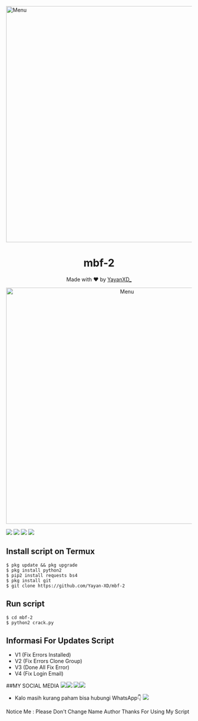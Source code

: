 <img src="https://github.com/Yayan-XD/mbf-2/blob/main/Ngentod/wallpaperbetter_(1).jpg" width="640" title="Menu" alt="Menu">
</p>

<h1 align="center">
  mbf-2
</h1>
</div>
<p align="center">
  Made with ❤️ by <a href="https://github.com/anggaxd">YayanXD_</a>
</p>
<p align="center">
 <img src="https://github.com/Yayan-XD/mbf-2/blob/main/Ngentod/kontol.png" width="640" title="Menu" alt="Menu">
</p>

   ![](https://img.shields.io/badge/Language-2-blue) ![](https://img.shields.io/badge/Python-2.7-green) ![](https://img.shields.io/badge/Size-174Kb-orange) ![](https://img.shields.io/badge/Relase-20-08-20-brightgreen)

## Install script on Termux
```
$ pkg update && pkg upgrade
$ pkg install python2
$ pip2 install requests bs4
$ pkg install git
$ git clone https://github.com/Yayan-XD/mbf-2
```

## Run script
```
$ cd mbf-2
$ python2 crack.py
```

## Informasi For Updates Script
* V1 (Fix Errors Installed)
* V2 (Fix Errors Clone Group)
* V3 (Done All Fix Error)
* V4 (Fix Login Email)

##MY SOCIAL MEDIA
[![](https://img.shields.io/badge/Github-red?logo=Github&logoColor=red&labelColor=white)](https://github.com/Yayan-XD)[![](https://img.shields.io/badge/Twitter-blue?logo=Twitter&logoColor=White&labelColor=white)](https://mobile.twitter.com/moch_xd)
[![](https://img.shields.io/badge/Facebook-blue?logo=Facebook&logoColor=blue&labelColor=white)](https://www.facebook.com/KM39453)[![](https://img.shields.io/badge/Instagram-red?logo=Instagram&logoColor=red&labelColor=white)](https://www.instagram.com/yayanxd_/)
* Kalo masih kurang paham bisa hubungi WhatsApp👇
[![](https://img.shields.io/badge/Whatsapp-CHAT-green?logo=Whatsapp&logoColor=red&labelColor=white)](https://wa.me/6285603036683?text=Asalamualaikum+bang)

Notice Me : Please Don't Change Name Author
Thanks For Using My Script
